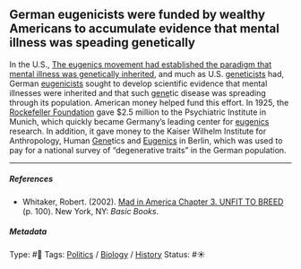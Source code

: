 ## German eugenicists were funded by wealthy Americans to accumulate evidence that mental illness was speading genetically

In the U.S., [The eugenics movement had established the paradigm that mental illness was genetically inherited](The%20eugenics%20movement%20had%20established%20the%20paradigm%20that%20mental%20illness%20was%20genetically%20inherited.md), and much as U.S. [geneticists]() had, German [eugenicists](Eugenics.md) sought to develop scientific evidence that mental illnesses were inherited and that such [gene]()tic disease was spreading through its population. American money helped fund this effort. In 1925, the [Rockefeller Foundation]() gave $2.5 million to the Psychiatric Institute in Munich, which quickly became Germany’s leading center for [eugenics](Eugenics.md) research. In addition, it gave money to the Kaiser Wilhelm Institute for Anthropology, Human [Gene]()tics and [Eugenics](Eugenics.md) in Berlin, which was used to pay for a national survey of “degenerative traits” in the German population.

---

##### References

* Whitaker, Robert. (2002). [Mad in America Chapter 3. UNFIT TO BREED](Mad%20in%20America%20Chapter%203.%20UNFIT%20TO%20BREED.md) (p. 100). New York, NY: *Basic Books*.

##### Metadata

Type: #🔴 
Tags: [Politics](Politics.md) / [Biology]() / [History]() 
Status: #☀️ 
